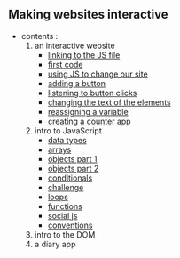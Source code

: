 ## Making websites interactive
- contents :
  1. an interactive website
     - [linking to the JS file](step_01/README.md)
     - [first code](step_02/README.md)
     - [using JS to change our site](step_03/README.md)
     - [adding a button](step_04/README.md)
     - [listening to button clicks](step_05/README.md)
     - [changing the text of the elements](step_06/README.md)
     - [reassigning a variable](step_07/README.md)
     - [creating a counter app](step_08/README.md)
  2. intro to JavaScript
     - [data types](step_09/README.md)
     - [arrays](step_10/README.md)
     - [objects part 1](step_11/README.md)
     - [objects part 2](step_12/README.md)
     - [conditionals](step_13/README.md)
     - [challenge](step_14/README.md)
     - [loops](step_15/README.md)
     - [functions](step_16/README.md)
     - [social js](step_17/README.md)
     - [conventions](step_18/README.md)
  3. intro to the DOM
  4. a diary app
